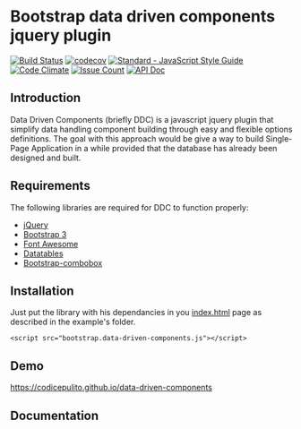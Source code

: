 Bootstrap data driven components jquery plugin
==============================================
[![Build Status](https://travis-ci.org/codicepulito/data-driven-components.svg?branch=master)](https://travis-ci.org/codicepulito/data-driven-components)
[![codecov](https://codecov.io/gh/codicepulito/data-driven-components/branch/master/graph/badge.svg)](https://codecov.io/gh/codicepulito/data-driven-components)
[![Standard - JavaScript Style Guide](https://img.shields.io/badge/code%20style-standard-brightgreen.svg)](http://standardjs.com/)
[![Code Climate](https://codeclimate.com/github/codicepulito/data-driven-components/badges/gpa.svg)](https://codeclimate.com/github/codicepulito/data-driven-components)
[![Issue Count](https://codeclimate.com/github/codicepulito/data-driven-components/badges/issue_count.svg)](https://codeclimate.com/github/codicepulito/data-driven-components)
[![API Doc](https://doclets.io/codicepulito/data-driven-components/master.svg)](https://doclets.io/codicepulito/data-driven-components/master)

Introduction
------------
Data Driven Components (briefly DDC) is a javascript jquery plugin that simplify data handling component building through easy and flexible options definitions.
The goal with this approach would be give a way to build Single-Page Application in a while provided that the database has already been designed and built.

Requirements
------------
The following libraries are required for DDC to function properly:
- [jQuery](https://jquery.com/)
- [Bootstrap 3](https://getbootstrap.com/docs/3.3/)
- [Font Awesome](http://fontawesome.io/)
- [Datatables](https://datatables.net/)
- [Bootstrap-combobox](https://github.com/danielfarrell/bootstrap-combobox)

Installation
------------
Just put the library with his dependancies in you [index.html](example/index.html) page as described in the example's folder.

    <script src="bootstrap.data-driven-components.js"></script>

Demo
----
https://codicepulito.github.io/data-driven-components

Documentation
-------------
